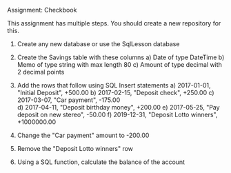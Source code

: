 Assignment: Checkbook

This assignment has multiple steps. You should create a new repository for this.

1) Create any new database or use the SqlLesson database

2) Create the Savings table with these columns
  a) Date of type DateTime
  b) Memo of type string with max length 80
  c) Amount of type decimal with 2 decimal points

3) Add the rows that follow using SQL Insert statements
  a) 2017-01-01, "Initial Deposit", +500.00
  b) 2017-02-15, "Deposit check", +250.00
  c) 2017-03-07, "Car payment", -175.00  
  d) 2017-04-11, "Deposit birthday money", +200.00
  e) 2017-05-25, "Pay deposit on new stereo", -50.00
  f) 2019-12-31, "Deposit Lotto winners", +1000000.00

4) Change the "Car payment" amount to -200.00

5) Remove the "Deposit Lotto winners" row

6) Using a SQL function, calculate the balance of the account